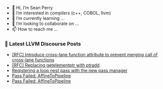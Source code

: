 - 👋 Hi, I’m Sean Perry
- 👀 I’m interested in compilers (c++, COBOL, llvm)
- 🌱 I’m currently learning ...
- 💞️ I’m looking to collaborate on ...
- 📫 How to reach me ...

<!---
s66perry/s66perry is a ✨ special ✨ repository because its `README.md` (this file) appears on your GitHub profile.
You can click the Preview link to take a look at your changes.
--->
### 📕 Latest LLVM Discourse Posts

<!-- DISCOURSE-LLVM:START -->
- [[RFC] Introduce cross-lane function attribute to prevent merging call of cross-lane functions](https://discourse.llvm.org/t/rfc-introduce-cross-lane-function-attribute-to-prevent-merging-call-of-cross-lane-functions/62148#post_4)
- [[RFC] Replacing getelementptr with ptradd](https://discourse.llvm.org/t/rfc-replacing-getelementptr-with-ptradd/68699#post_3)
- [Registering a loop nest pass with the new pass manager](https://discourse.llvm.org/t/registering-a-loop-nest-pass-with-the-new-pass-manager/68703#post_2)
- [Pass Failed: AffineToPipeline](https://discourse.llvm.org/t/pass-failed-affinetopipeline/68488?page=2#post_30)
- [Pass Failed: AffineToPipeline](https://discourse.llvm.org/t/pass-failed-affinetopipeline/68488?page=2#post_29)
<!-- DISCOURSE-LLVM:END -->

